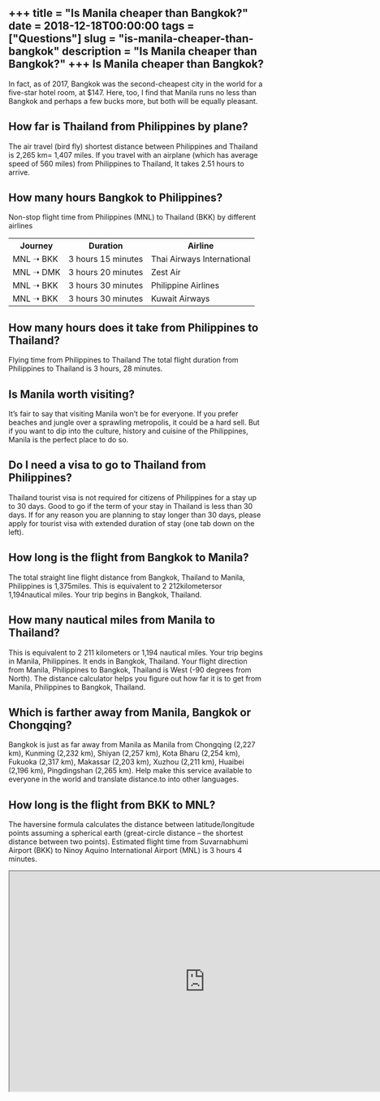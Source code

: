 +++
title = "Is Manila cheaper than Bangkok?"
date = 2018-12-18T00:00:00
tags = ["Questions"]
slug = "is-manila-cheaper-than-bangkok"
description = "Is Manila cheaper than Bangkok?"
+++
Is Manila cheaper than Bangkok?
-------------------------------

In fact, as of 2017, Bangkok was the second-cheapest city in the world for a five-star hotel room, at $147. Here, too, I find that Manila runs no less than Bangkok and perhaps a few bucks more, but both will be equally pleasant.

How far is Thailand from Philippines by plane?
----------------------------------------------

The air travel (bird fly) shortest distance between Philippines and Thailand is 2,265 km= 1,407 miles. If you travel with an airplane (which has average speed of 560 miles) from Philippines to Thailand, It takes 2.51 hours to arrive.

How many hours Bangkok to Philippines?
--------------------------------------

Non-stop flight time from Philippines (MNL) to Thailand (BKK) by different airlines

<table><tr><th>Journey</th><th>Duration</th><th>Airline</th></tr><tr><td>MNL ➝ BKK</td><td>3 hours 15 minutes</td><td>Thai Airways International</td></tr><tr><td>MNL ➝ DMK</td><td>3 hours 20 minutes</td><td>Zest Air</td></tr><tr><td>MNL ➝ BKK</td><td>3 hours 30 minutes</td><td>Philippine Airlines</td></tr><tr><td>MNL ➝ BKK</td><td>3 hours 30 minutes</td><td>Kuwait Airways</td></tr></table>

How many hours does it take from Philippines to Thailand?
---------------------------------------------------------

Flying time from Philippines to Thailand The total flight duration from Philippines to Thailand is 3 hours, 28 minutes.

Is Manila worth visiting?
-------------------------

It’s fair to say that visiting Manila won’t be for everyone. If you prefer beaches and jungle over a sprawling metropolis, it could be a hard sell. But if you want to dip into the culture, history and cuisine of the Philippines, Manila is the perfect place to do so.

Do I need a visa to go to Thailand from Philippines?
----------------------------------------------------

Thailand tourist visa is not required for citizens of Philippines for a stay up to 30 days. Good to go if the term of your stay in Thailand is less than 30 days. If for any reason you are planning to stay longer than 30 days, please apply for tourist visa with extended duration of stay (one tab down on the left).

How long is the flight from Bangkok to Manila?
----------------------------------------------

The total straight line flight distance from Bangkok, Thailand to Manila, Philippines is 1,375miles. This is equivalent to 2 212kilometersor 1,194nautical miles. Your trip begins in Bangkok, Thailand.

How many nautical miles from Manila to Thailand?
------------------------------------------------

This is equivalent to 2 211 kilometers or 1,194 nautical miles. Your trip begins in Manila, Philippines. It ends in Bangkok, Thailand. Your flight direction from Manila, Philippines to Bangkok, Thailand is West (-90 degrees from North). The distance calculator helps you figure out how far it is to get from Manila, Philippines to Bangkok, Thailand.

Which is farther away from Manila, Bangkok or Chongqing?
--------------------------------------------------------

Bangkok is just as far away from Manila as Manila from Chongqing (2,227 km), Kunming (2,232 km), Shiyan (2,257 km), Kota Bharu (2,254 km), Fukuoka (2,317 km), Makassar (2,203 km), Xuzhou (2,211 km), Huaibei (2,196 km), Pingdingshan (2,265 km). Help make this service available to everyone in the world and translate distance.to into other languages.

How long is the flight from BKK to MNL?
---------------------------------------

The haversine formula calculates the distance between latitude/longitude points assuming a spherical earth (great-circle distance – the shortest distance between two points). Estimated flight time from Suvarnabhumi Airport (BKK) to Ninoy Aquino International Airport (MNL) is 3 hours 4 minutes.

<iframe allow="accelerometer; autoplay; clipboard-write; encrypted-media; gyroscope; picture-in-picture" allowfullscreen="" class="__youtube_prefs__  epyt-is-override  no-lazyload" data-no-lazy="1" data-origheight="433" data-origwidth="770" data-skipgform_ajax_framebjll="" height="433" id="_ytid_15392" loading="lazy" src="https://www.youtube.com/embed/IcsQ9VLdzeU?enablejsapi=1&autoplay=0&cc_load_policy=0&cc_lang_pref=&iv_load_policy=1&loop=0&modestbranding=0&rel=1&fs=1&playsinline=0&autohide=2&theme=dark&color=red&controls=1&" title="YouTube player" width="770"></iframe>